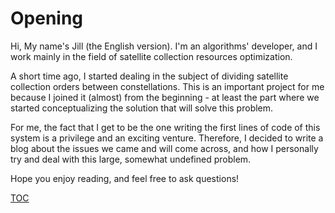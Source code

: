 # Opening
Hi, My name's Jill (the English version). I'm an algorithms' developer, and I work mainly in the field of satellite collection resources optimization.

A short time ago, I started dealing in the subject of dividing satellite collection orders between constellations. This is an important project for me because I joined it (almost) from the beginning - at least the part where we started conceptualizing the solution that will solve this problem.

For me, the fact that I get to be the one writing the first lines of code of this system is a privilege and an exciting venture. Therefore, I decided to write a blog about the issues we came and will come across, and how I personally try and deal with this large, somewhat undefined problem.

Hope you enjoy reading, and feel free to ask questions!

[TOC](TOC.md)